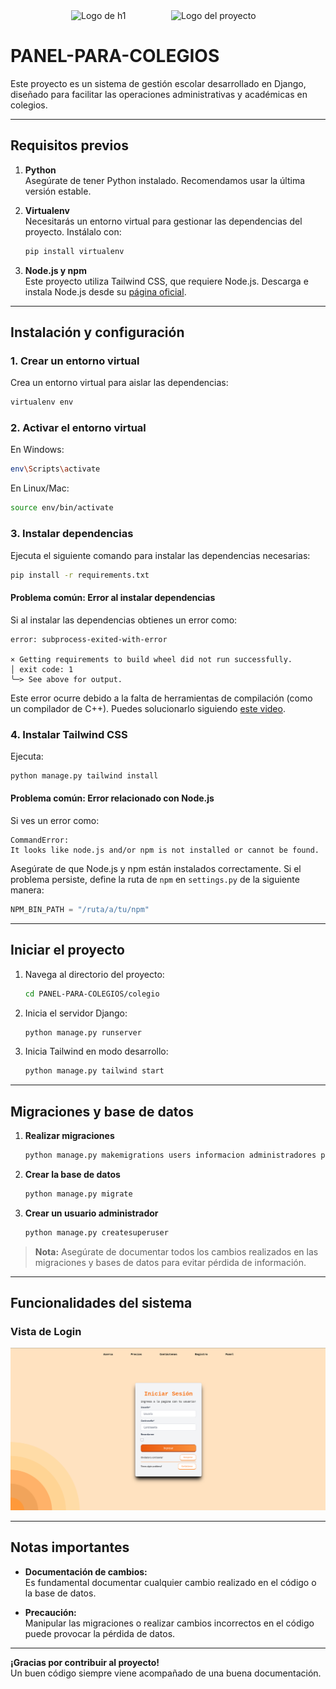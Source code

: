 <div style="display: flex; justify-content: center; gap: 10px;">
   <img width="150px" src="https://i.ibb.co/bXvzjXm/LOGO-h1.png" alt="Logo de h1" />
   <img width="150px" src="https://github.com/user-attachments/assets/e0551b39-11a1-4ce3-b5e2-2c6c18882bf0" alt="Logo del proyecto" />
</div>

# PANEL-PARA-COLEGIOS

Este proyecto es un sistema de gestión escolar desarrollado en Django, diseñado para facilitar las operaciones administrativas y académicas en colegios.

---

## Requisitos previos

1. **Python**  
   Asegúrate de tener Python instalado. Recomendamos usar la última versión estable.  

2. **Virtualenv**  
   Necesitarás un entorno virtual para gestionar las dependencias del proyecto. Instálalo con:  
   ```bash
   pip install virtualenv
   ```  

3. **Node.js y npm**  
   Este proyecto utiliza Tailwind CSS, que requiere Node.js. Descarga e instala Node.js desde su [página oficial](https://nodejs.org/en/download).  

---

## Instalación y configuración

### 1. Crear un entorno virtual  
Crea un entorno virtual para aislar las dependencias:  
```bash
virtualenv env
```

### 2. Activar el entorno virtual  
En Windows:  
```bash
env\Scripts\activate
```
En Linux/Mac:  
```bash
source env/bin/activate
```

### 3. Instalar dependencias  
Ejecuta el siguiente comando para instalar las dependencias necesarias:  
```bash
pip install -r requirements.txt
```

#### Problema común: Error al instalar dependencias  
Si al instalar las dependencias obtienes un error como:  
```plaintext
error: subprocess-exited-with-error

× Getting requirements to build wheel did not run successfully.
│ exit code: 1
╰─> See above for output.
```
Este error ocurre debido a la falta de herramientas de compilación (como un compilador de C++). Puedes solucionarlo siguiendo [este video](https://youtu.be/wTv8rNobJsw?si=6nO7UaryScIcNIo9).  

### 4. Instalar Tailwind CSS  
Ejecuta:  
```bash
python manage.py tailwind install
```

#### Problema común: Error relacionado con Node.js  
Si ves un error como:  
```plaintext
CommandError: 
It looks like node.js and/or npm is not installed or cannot be found.
```
Asegúrate de que Node.js y npm están instalados correctamente. Si el problema persiste, define la ruta de `npm` en `settings.py` de la siguiente manera:  
```python
NPM_BIN_PATH = "/ruta/a/tu/npm"
```

---

## Iniciar el proyecto

1. Navega al directorio del proyecto:  
   ```bash
   cd PANEL-PARA-COLEGIOS/colegio
   ```

2. Inicia el servidor Django:  
   ```bash
   python manage.py runserver
   ```

3. Inicia Tailwind en modo desarrollo:  
   ```bash
   python manage.py tailwind start
   ```

---

## Migraciones y base de datos

1. **Realizar migraciones**  
   ```bash
   python manage.py makemigrations users informacion administradores profesores gestores acudientes alumnos
   ```

2. **Crear la base de datos**  
   ```bash
   python manage.py migrate
   ```

3. **Crear un usuario administrador**  
   ```bash
   python manage.py createsuperuser
   ```

> **Nota:** Asegúrate de documentar todos los cambios realizados en las migraciones y bases de datos para evitar pérdida de información.

---

## Funcionalidades del sistema

### Vista de Login  
<p align="center">
  <img src="./Documentation/images/login.png" alt="Vista de Login">
</p>

---

## Notas importantes

- **Documentación de cambios:**  
  Es fundamental documentar cualquier cambio realizado en el código o la base de datos.  

- **Precaución:**  
  Manipular las migraciones o realizar cambios incorrectos en el código puede provocar la pérdida de datos.  

---

**¡Gracias por contribuir al proyecto!**  
Un buen código siempre viene acompañado de una buena documentación.